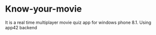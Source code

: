 Know-your-movie
===============

It is a real time multiplayer movie quiz app for windows phone 8.1. Using app42 backend
